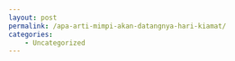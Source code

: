 ```yaml
---
layout: post
permalink: /apa-arti-mimpi-akan-datangnya-hari-kiamat/
categories:
    - Uncategorized
---
```


